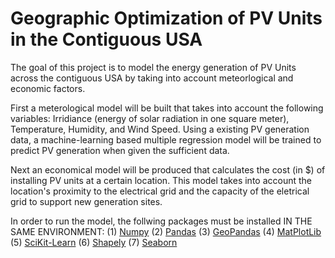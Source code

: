 # Geographic Optimization of PV Units in the Contiguous USA

The goal of this project is to model the energy generation of PV Units across the contiguous USA by taking into account meteorlogical and economic factors. 

First a meterological model will be built that takes into account the following variables: Irridiance (energy of solar radiation in one square meter), Temperature, Humidity, and Wind Speed. Using a existing PV generation data, a machine-learning based multiple regression model will be trained to predict PV generation when given the sufficient data.

Next an economical model will be produced that calculates the cost (in $) of installing PV units at a certain location. This model takes into account the location's proximity to the electrical grid and the capacity of the eletrical grid to support new generation sites.

In order to run the model, the follwing packages must be installed IN THE SAME ENVIRONMENT:
(1) [Numpy]()
(2) [Pandas]()
(3) [GeoPandas]()
(4) [MatPlotLib]()
(5) [SciKit-Learn]()
(6) [Shapely]()
(7) [Seaborn]()
